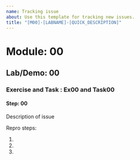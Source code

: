 ```yaml
---
name: Tracking issue
about: Use this template for tracking new issues.
title: "[M00]-[LABNAME]-[QUICK_DESCRIPTION]"
---
```


# Module: 00
## Lab/Demo: 00
### Exercise and Task : Ex00 and Task00
#### Step: 00

Description of issue

Repro steps:

1.
1.
1.
